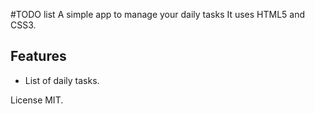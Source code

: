 #TODO list
A simple app to manage your daily tasks 
It uses HTML5 and CSS3. 


## Features 
* List of daily tasks.  


License MIT. 
